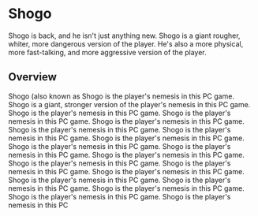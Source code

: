 # Shogo

Shogo is back, and he isn't just anything new. Shogo is a giant rougher, whiter, more dangerous version of the player. He's also a more physical, more fast-talking, and more aggressive version of the player.

## Overview

Shogo (also known as                                                                Shogo is the player's nemesis in this PC game.                             Shogo is a giant, stronger version of the player's nemesis in this PC game.                       Shogo is the player's nemesis in this PC game.               Shogo is the player's nemesis in this PC game.       Shogo is the player's nemesis in this PC game.       Shogo is the player's nemesis in this PC game.     Shogo is the player's nemesis in this PC game.     Shogo is the player's nemesis in this PC game.     Shogo is the player's nemesis in this PC game.      Shogo is the player's nemesis in this PC game.    Shogo is the player's nemesis in this PC game.     Shogo is the player's nemesis in this PC game.    Shogo is the player's nemesis in this PC game.   Shogo is the player's nemesis in this PC game.    Shogo is the player's nemesis in this PC game.   Shogo is the player's nemesis in this PC game.    Shogo is the player's nemesis in this PC game.   Shogo is the player's nemesis in this PC game.    Shogo is the player's nemesis in this PC
